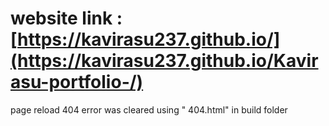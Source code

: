 # website link : [https://kavirasu237.github.io/](https://kavirasu237.github.io/Kavirasu-portfolio-/)

page reload 404 error was cleared using " 404.html" in build folder
